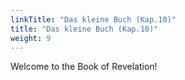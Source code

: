 ```yaml
---
linkTitle: "Das kleine Buch (Kap.10)"
title: "Das kleine Buch (Kap.10)"
weight: 9
---
```


Welcome to the Book of Revelation!

<!--more-->
